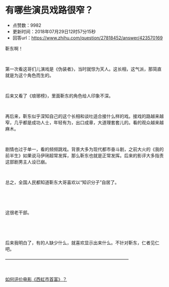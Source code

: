 # 有哪些演员戏路很窄？
- 点赞数：9982
- 更新时间：2018年07月29日12时57分15秒
- 回答url：https://www.zhihu.com/question/27818452/answer/423570169
<body>
 <p data-pid="_d_TxiUl">靳东啊！</p>
 <p class="ztext-empty-paragraph"><br></p>
 <p data-pid="AtqClUtO">第一次看这哥们儿演戏是《伪装者》，当时就惊为天人。这长相，这气派，那简直就是为这个角色而生的。</p>
 <p class="ztext-empty-paragraph"><br></p>
 <p data-pid="yKRiFAY-">后来又看了《琅琊榜》，里面靳东的角色给人印象不深。</p>
 <p class="ztext-empty-paragraph"><br></p>
 <p data-pid="kJ4Vcoal">再后来，靳东似乎深知自己的这个长相和谈吐适合接什么样的戏。接戏的路越来越窄，几乎都是成功人士，年轻有为，出口成章，大道理套套儿的。看的观众越来越麻木。</p>
 <p class="ztext-empty-paragraph"><br></p>
 <p data-pid="Iw_0OhvM">剧情也过于单一，看的频频跳戏。背景大多为现代都市奋斗剧，之前大火的《我的前半生》如果说马伊琍超常发挥，那么靳东也就是正常发挥。后来的影评大多指责这部剧男主人设已崩。</p>
 <p class="ztext-empty-paragraph"><br></p>
 <p data-pid="QlUMW1w4">总之，全国人民都知道靳东大哥喜欢以“知识分子”自居了。</p>
 <p class="ztext-empty-paragraph"><br></p>
 <p class="ztext-empty-paragraph"><br></p>
 <p data-pid="8AYMx_lA">这很老干部。</p>
 <p class="ztext-empty-paragraph"><br></p>
 <p class="ztext-empty-paragraph"><br></p>
 <p data-pid="rhQqtgB9">后来我明白了，有的人缺少什么，就喜欢显示出来什么。不针对靳东，仁者见仁吧。</p>
 <p data-pid="W90VRvoK">————————————————————————————</p>
 <p class="ztext-empty-paragraph"><br></p><a href="https://www.zhihu.com/question/283579607/answer/454958739" data-draft-node="block" data-draft-type="link-card" data-image="https://pic1.zhimg.com/v2-80a4955cf2fcef1bbf998a8ccce472ac_180x120.jpg" data-image-width="582" data-image-height="387" class="internal">如何评价电影《西虹市首富》？</a>
</body>